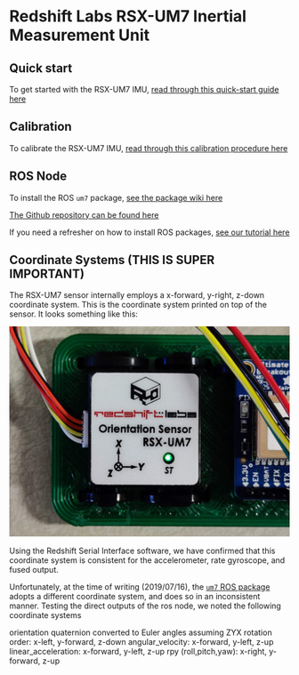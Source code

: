# Redshift Labs RSX-UM7 Inertial Measurement Unit

## Quick start

To get started with the RSX-UM7 IMU, [read through this quick-start guide here](https://www.redshiftlabs.com.au/um7-quick-start-guide)

## Calibration

To calibrate the RSX-UM7 IMU, [read through this calibration procedure here](https://www.redshiftlabs.com.au/um7-calibration-procedure)

## ROS Node

To install the ROS `um7` package, [see the package wiki here](http://wiki.ros.org/um7)

[The Github repository can be found here](https://github.com/ros-drivers/um7)

If you need a refresher on how to install ROS packages, [see our tutorial here](https://github.com/riplaboratory/Kanaloa/blob/master/Tutorials/SoftwareInstallation/ROS/InstallingPackages/README.md)

## Coordinate Systems (THIS IS SUPER IMPORTANT)

The RSX-UM7 sensor internally employs a x-forward, y-right, z-down coordinate system.  This is the coordinate system printed on top of the sensor.  It looks something like this: 

![UM7 coordinate system](Images/IMG_20190716_193401.jpg)

Using the Redshift Serial Interface software, we have confirmed that this coordinate system is consistent for the accelerometer, rate gyroscope, and fused output.  

Unfortunately, at the time of writing (2019/07/16), the [`um7` ROS package](http://wiki.ros.org/um7) adopts a different coordinate system, and does so in an inconsistent manner.  Testing the direct outputs of the ros node, we noted the following coordinate systems

orientation quaternion converted to Euler angles assuming ZYX rotation order: x-left, y-forward, z-down
angular_velocity: x-forward, y-left, z-up
linear_acceleration: x-forward, y-left, z-up
rpy (roll,pitch,yaw): x-right, y-forward, z-up

